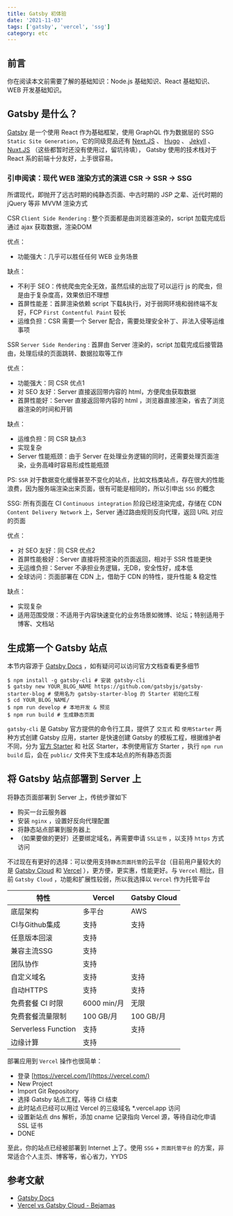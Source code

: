 ```yaml
---
title: Gatsby 初体验
date: '2021-11-03'
tags: ['gatsby', 'vercel', 'ssg']
category: etc
---
```


## 前言

你在阅读本文前需要了解的基础知识：Node.js 基础知识、React 基础知识、WEB 开发基础知识。

## Gatsby 是什么？

[Gatsby](https://gatsbyjs.com/) 是一个使用 React 作为基础框架，使用 GraphQL 作为数据层的 SSG `Static Site Generation`，它的同级竞品还有 [Next.JS](https://nextjs.org/) 、 [Hugo](https://gohugo.io/) 、 [Jekyll](https://jekyllrb.com/) 、[Nuxt.JS](https://nuxtjs.org/) （这些都暂时还没有使用过，留坑待填）， Gatsby 使用的技术栈对于 React 系的前端十分友好，上手很容易。

### 引申阅读：现代 WEB 渲染方式的演进 CSR -> SSR -> SSG

所谓现代，即抛开了远古时期的纯静态页面、中古时期的 JSP 之辈、近代时期的 jQuery 等非 MVVM 渲染方式

CSR `Client Side Rendering` : 整个页面都是由浏览器渲染的，script 加载完成后通过 ajax 获取数据，渲染DOM

优点： 
- 功能强大：几乎可以胜任任何 WEB 业务场景

缺点： 
- 不利于 SEO：传统爬虫完全无效，虽然后续的出现了可以运行 js 的爬虫，但是由于复杂度高，效果依旧不理想
- 首屏性能差：首屏渲染依赖 script 下载&执行，对于弱网环境和弱终端不友好，FCP `First Contentful Paint` 较长
- 运维负担：CSR 需要一个 Server 配合，需要处理安全补丁、非法入侵等运维事项

SSR `Server Side Rendering` : 首屏由 Server 渲染的，script 加载完成后接管路由，处理后续的页面跳转、数据拉取等工作

优点：
- 功能强大：同 CSR 优点1
- 对 SEO 友好：Server 直接返回带内容的 html，方便爬虫获取数据
- 首屏性能好：Server 直接返回带内容的 html ，浏览器直接渲染，省去了浏览器渲染的时间和开销

缺点：
- 运维负担：同 CSR 缺点3
- 实现复杂
- Server 性能瓶颈：由于 Server 在处理业务逻辑的同时，还需要处理页面渲染，业务高峰时容易形成性能瓶颈

PS: `SSR` 对于数据变化缓慢甚至不变化的站点，比如文档类站点，存在很大的性能浪费，因为服务端渲染出来页面，很有可能是相同的，所以引申出 `SSG` 的概念

SSG: 所有页面在 CI `Continuous integration` 阶段已经渲染完成，存储在 CDN `Content Delivery Network` 上，Server 通过路由规则反向代理，返回 URL 对应的页面

优点：
- 对 SEO 友好：同 CSR 优点2
- 首屏性能极好：Server 直接将预渲染的页面返回，相对于 SSR 性能更快
- 无运维负担：Server 不承担业务逻辑，无DB，安全性好，成本低
- 全球访问：页面部署在 CDN 上，借助于 CDN 的特性，提升性能 & 稳定性

缺点：
- 实现复杂
- 适用范围受限：不适用于内容快速变化的业务场景如微博、论坛；特别适用于博客、文档站

## 生成第一个 Gatsby 站点

本节内容源于 [Gatsby Docs](https://www.gatsbyjs.com/docs/) ，如有疑问可以访问官方文档查看更多细节

```shell
$ npm install -g gatsby-cli # 安装 gatsby-cli
$ gatsby new YOUR_BLOG_NAME https://github.com/gatsbyjs/gatsby-starter-blog # 使用名为 gatsby-starter-blog 的 Starter 初始化工程
$ cd YOUR_BLOG_NAME/
$ npm run develop # 本地开发 & 预览
$ npm run build # 生成静态页面
```

`gatsby-cli` 是 Gatsby 官方提供的命令行工具，提供了 `交互式` 和 `使用Starter` 两种方式创建 Gatsby 应用，starter 是快速创建 Gatsby 的模板工程，根据维护者不同，分为 [官方 Starter](https://github.com/gatsbyjs?q=starter) 和 社区 Starter，本例使用官方 Starter ，执行 `npm run build` 后，会在 `public/` 文件夹下生成本站点的所有静态页面

## 将 Gatsby 站点部署到 Server 上

将静态页面部署到 Server 上，传统步骤如下

- 购买一台云服务器
- 安装 `nginx` ，设置好反向代理配置
- 将静态站点部署到服务器上
- （如果要做的更好）还要绑定域名，再需要申请 `SSL证书` ，以支持 `https` 方式访问

不过现在有更好的选择：可以使用支持`静态页面托管`的云平台（目前用户量较大的是 [Gatsby Cloud](https://www.gatsbyjs.com/products/cloud/) 和 [Vercel](https://vercel.com/) ），更方便，更实惠，性能更好。与 `Vercel` 相比，目前 `Gatsby Cloud` ，功能和扩展性较弱，所以我选择以 `Vercel` 作为托管平台

| 特性                                   | Vercel   | Gatsby Cloud   | 
| ------------------------------------------- | --------- | ---------- |
| 底层架构                | 多平台   | AWS        |
| CI与Github集成              | 支持        | 支持       |
| 任意版本回滚         | 支持     |      |
| 兼容主流SSG                 | 支持  |  |
| 团队协作                 | 支持  |  |
| 自定义域名                 | 支持  | 支持 |
| 自动HTTPS                 | 支持  | 支持 |
| 免费套餐 CI 时限                 | 6000 min/月  | 无限 |
| 免费套餐流量限制                 | 100 GB/月  | 100 GB/月 |
| Serverless Function                 |  支持 | 支持 |
| 边缘计算                 | 支持  |  |

部署应用到 `Vercel` 操作也很简单：
- 登录 [https://vercel.com/](https://vercel.com/)
- New Project
- Import Git Repository
- 选择 Gatsby 站点工程，等待 CI 结束
- 此时站点已经可以用过 Vercel 的三级域名 *.vercel.app 访问
- 设置新站点 dns 解析，添加 cname 记录指向 Vercel 源，等待自动化申请 SSL 证书
- DONE

至此，你的站点已经被部署到 Internet 上了。使用 `SSG` + `页面托管平台` 的方案，非常适合个人主页、博客等，省心省力，YYDS

## 参考文献

- [Gatsby Docs](https://www.gatsbyjs.com/docs/)
- [Vercel vs Gatsby Cloud - Bejamas](https://bejamas.io/compare/vercel-vs-gatsby-cloud/)
